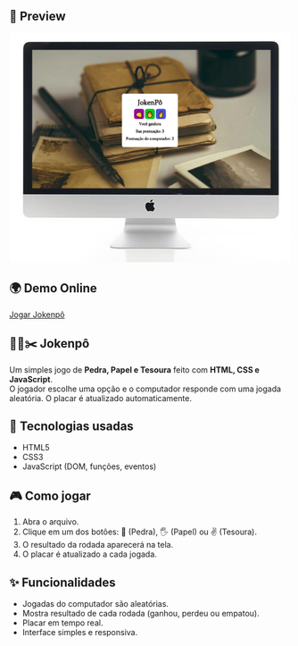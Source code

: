 ## 📸 Preview
<p align="center">
  <img src="assets/preview-jokenpo.png" alt="Preview do Jokenpô" width="600">
</p>


## 🌍 Demo Online
[Jogar Jokenpô](https://caiofabioc.github.io/jokenp/)

## 👊📄✂️ Jokenpô

Um simples jogo de **Pedra, Papel e Tesoura** feito com **HTML, CSS e JavaScript**.  
O jogador escolhe uma opção e o computador responde com uma jogada aleatória. O placar é atualizado automaticamente.

## 🚀 Tecnologias usadas
- HTML5  
- CSS3  
- JavaScript (DOM, funções, eventos)

## 🎮 Como jogar
1. Abra o arquivo.
2. Clique em um dos botões: 👊 (Pedra), 🖐️ (Papel) ou ✌️ (Tesoura).  
3. O resultado da rodada aparecerá na tela.  
4. O placar é atualizado a cada jogada.

## ✨ Funcionalidades
- Jogadas do computador são aleatórias.  
- Mostra resultado de cada rodada (ganhou, perdeu ou empatou).  
- Placar em tempo real.  
- Interface simples e responsiva.
